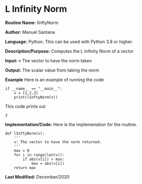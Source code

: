 

# L Infinity Norm 

**Routine Name:** lInftyNorm

**Author:** Manuel Santana

**Language:** Python. This can be used with Python 3.8 or higher. 

**Description/Purpose:** 
Computes the L Infinity Norm of a vector

**Input:** 
v The vector to have the norm taken

**Output:** 
The scalar value from taking the norm

**Example**
Here is an example of running the code

```
if __name__ == "__main__":
    v = [1,2,3]
    print(lInftyNorm(v))
```

This code prints out

```
3
```
**Implementation/Code:** 
Here is the implemenation for the routine.
```
def lInftyNorm(v):
    '''
    v: The vector to have the norm returned.
    '''
    max = 0
    for i in range(len(v)):
        if abs(v[i]) > max:
            max = abs(v[i])
    return max

```
**Last Modified:** December/2020
